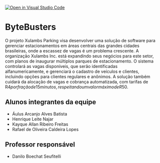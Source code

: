 [![Open in Visual Studio Code](https://classroom.github.com/assets/open-in-vscode-2e0aaae1b6195c2367325f4f02e2d04e9abb55f0b24a779b69b11b9e10269abc.svg)](https://classroom.github.com/online_ide?assignment_repo_id=15830107&assignment_repo_type=AssignmentRepo)
# ByteBusters

O projeto Xulambs Parking visa desenvolver uma solução de software para gerenciar estacionamentos em áreas centrais das grandes cidades brasileiras, onde a escassez de vagas é um problema crescente. A organização Xulambs Inc. está expandindo seus negócios para este setor, com planos de inaugurar múltiplos parques de estacionamento. O sistema controlará as vagas disponíveis, que serão identificadas alfanumericamente, e gerenciará o cadastro de veículos e clientes, incluindo opções para clientes regulares e anônimos. A solução também cuidará da alocação de vagas e cobrança automatizada, com tarifas de R$4 por fração de 15 minutos, respeitando um valor máximo de R$50.


## Alunos integrantes da equipe

* Áulus Arcanjo Alves Batista
* Henrique Leite Najar
* Kayque Allan Ribeiro Freitas
* Rafael de Oliveira Caldeira Lopes

## Professor responsável 

* Danilo Boechat Seufitelli

